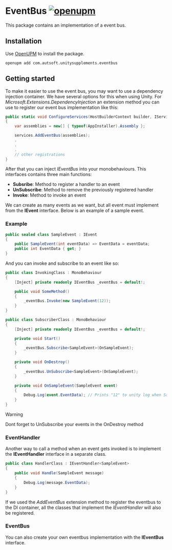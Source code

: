 # EventBus [![openupm](https://img.shields.io/npm/v/com.autsoft.unitysupplements.eventbus?label=openupm&registry_uri=https://package.openupm.com)](https://openupm.com/packages/com.autsoft.unitysupplements.eventbus/)

This package contains an implementation of a event bus.

## Installation

Use [OpenUPM](https://openupm.com/) to install the package.

```
openupm add com.autsoft.unitysupplements.eventbus
```

## Getting started
To make it easier to use the event bus, you may want to use a dependency injection container. We have several options for this when using Unity. For *Microsoft.Extensions.DependencyInjection* an extension method you can use to register our event bus implementation like this:

```csharp
public static void ConfigureServices(HostBuilderContext builder, IServiceCollection services)
{
    var assemblies = new[] { typeof(AppInstaller).Assembly };

    services.AddEventBus(assemblies);
    .
    .
    .
    // other registrations
}
```

After that you can inject *IEventBus* into your monobehaviours. This interfaces contains three main functions:

- **Subsribe**: Method to register a handler to an event
- **UnSubscribe**: Method to remove the previously registered handler
- **Invoke**: Method to invoke an event

We can create as many events as we want, but all event must implement from the **IEvent** interface. Below is an example of a sample event.

### Example
```csharp
public sealed class SampleEvent : IEvent
{
    public SampleEvent(int eventData) => EventData = eventData;
    public int EventData { get; }
}
```

And you can invoke and subscribe to an event like so:

```csharp
public class InvokingClass : MonoBehaviour
{
    [Inject] private readonly IEventBus _eventBus = default!;

    public void SomeMethod()
    {
        _eventBus.Invoke(new SampleEvent(12));
    }
}
```

```csharp
public class SubscriberClass : MonoBehaviour
{
    [Inject] private readonly IEventBus _eventBus = default!;

    private void Start()
    {
        _eventBus.Subscribe<SampleEvent>(OnSampleEvent);
    }

    private void OnDestroy()
    {
        _eventBus.UnSubscribe<SampleEvent>(OnSampleEvent);
    }

    private void OnSampleEvent(SampleEvent event)
    {
        Debug.Log(event.EventData); // Prints "12" to unity log when SampleEvent is invoked
    }
}
```

> [!WARNING]
> Dont forget to UnSubscribe your events in the OnDestroy method

### EventHandler
Another way to call a method when an event gets invoked is to implement the **IEventHandler** interface in a separate class. 

```csharp
public class HandlerClass : IEventHandler<SampleEvent>
{
    public void Handle(SampleEvent message)
    {
        Debug.Log(message.EventData);
    }
}
```

If we used the *AddEventBus* extension method to register the eventbus to the DI container, all the classes that implement the *IEventHandler* will also be registered.

### EventBus
You can also create your own eventbus implementation with the **IEventBus** interface.
